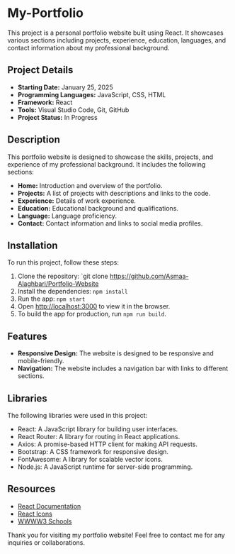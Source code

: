 # My-Portfolio

This project is a personal portfolio website built using React. It showcases various sections including projects, experience, education, languages, and contact information about my professional background.

## Project Details

- **Starting Date:** January 25, 2025
- **Programming Languages:** JavaScript, CSS, HTML
- **Framework:** React
- **Tools:** Visual Studio Code, Git, GitHub
- **Project Status:** In Progress

## Description

This portfolio website is designed to showcase the skills, projects, and experience of my professional background. It includes the following sections:

- **Home:** Introduction and overview of the portfolio.
- **Projects:** A list of projects with descriptions and links to the code.
- **Experience:** Details of work experience.
- **Education:** Educational background and qualifications.
- **Language:** Language proficiency.
- **Contact:** Contact information and links to social media profiles.

## Installation

To run this project, follow these steps:

1. Clone the repository: `git clone https://github.com/Asmaa-Alaghbari/Portfolio-Website
2. Install the dependencies: `npm install`
3. Run the app: `npm start`
4. Open [http://localhost:3000](http://localhost:3000) to view it in the browser.
5. To build the app for production, run `npm run build`.

## Features

- **Responsive Design:** The website is designed to be responsive and mobile-friendly.
- **Navigation:** The website includes a navigation bar with links to different sections.

## Libraries

The following libraries were used in this project:

- React: A JavaScript library for building user interfaces.
- React Router: A library for routing in React applications.
- Axios: A promise-based HTTP client for making API requests.
- Bootstrap: A CSS framework for responsive design.
- FontAwesome: A library for scalable vector icons.
- Node.js: A JavaScript runtime for server-side programming.

## Resources

- [React Documentation](https://reactjs.org/docs/getting-started.html)
- [React Icons](https://react-icons.github.io/react-icons/)
- [WWWW3 Schools](https://www.w3schools.com/)

Thank you for visiting my portfolio website! Feel free to contact me for any inquiries or collaborations.
